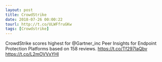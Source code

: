 ```yaml
---
layout: post
title: CrowdStrike
date: 2018-07-26 00:00:22
tourl: http://t.co/ULWFfruGKw
tags: [Crowdstrike]
---
```

CrowdStrike scores highest for @Gartner_inc Peer Insights for Endpoint Protection Platforms based on 158 reviews. https://t.co/Tf297IaQbv https://t.co/L2mOVVxYHI